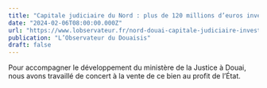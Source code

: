 ```yaml
---
title: "Capitale judiciaire du Nord : plus de 120 millions d’euros investis par l’État d’ici 2030"
date: "2024-02-06T08:00:00.000Z"
url: "https://www.lobservateur.fr/nord-douai-capitale-judiciaire-investissement/"
publication: "L’Observateur du Douaisis"
draft: false
---
```


Pour accompagner le développement du ministère de la Justice à Douai, nous avons travaillé de concert à la vente de ce bien au profit de l’État.
